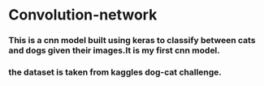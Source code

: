 # Convolution-network
### This is a cnn model built using  keras to classify between cats and dogs given their images.It is my first cnn model.
### the dataset is taken from kaggles dog-cat challenge.
